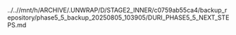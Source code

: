 ../..//mnt/h/ARCHIVE/.UNWRAP/D/STAGE2_INNER/c0759ab55ca4/backup_repository/phase5_5_backup_20250805_103905/DURI_PHASE5_5_NEXT_STEPS.md